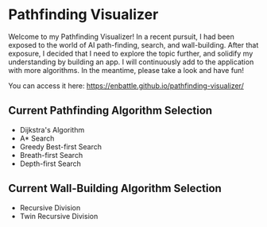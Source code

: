# Pathfinding Visualizer

Welcome to my Pathfinding Visualizer! In a recent pursuit, I had been exposed to the world of AI path-finding, search, and wall-building. After that exposure, I decided that I need to explore the topic further, and solidify my understanding by building an app. I will continuously add to the application with more algorithms. In the meantime, please take a look and have fun!

You can access it here: https://enbattle.github.io/pathfinding-visualizer/

## Current Pathfinding Algorithm Selection
  - Dijkstra's Algorithm
  - A* Search
  - Greedy Best-first Search
  - Breath-first Search
  - Depth-first Search

## Current Wall-Building Algorithm Selection
  - Recursive Division
  - Twin Recursive Division